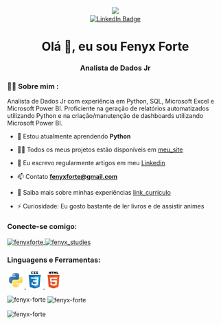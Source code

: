 <div id="header" align="center">
  <img src="https://media.giphy.com/media/M9gbBd9nbDrOTu1Mqx/giphy.gif" width="100"/>
  <div id="badges">
    <a href="https://www.linkedin.com/in/fenyxforte/">
      <img src="https://img.shields.io/badge/LinkedIn-blue?style=for-the-badge&logo=linkedin&logoColor=white" alt="LinkedIn Badge"/>
    </a>
  </div>
</div>


<h1 align="center">Olá 👋, eu sou Fenyx Forte</h1>
<h3 align="center">Analista de Dados Jr</h3>


### :man_technologist: Sobre mim :
Analista de Dados Jr com experiência em Python, SQL, Microsoft Excel e Microsoft Power BI. Proficiente na geração de relatórios automatizados utilizando Python e na criação/manutenção de dashboards utilizando Microsoft Power BI.

- 🌱 Estou atualmente aprendendo **Python**

- 👨‍💻 Todos os meus projetos estão disponíveis em [meu_site](link_portfolio)

- 📝 Eu escrevo regularmente artigos em meu [Linkedin](https://linkedin.com/in/fenyxforte/)

- 📫 Contato **fenyxforte@gmail.com**

- 📄 Saiba mais sobre minhas experiências [link_curriculo](link_curriculo)

- ⚡ Curiosidade: Eu gosto bastante de ler livros e de assistir animes

<h3 align="left">Conecte-se comigo:</h3>
<p align="left">
  <a href="https://linkedin.com/in/fenyxforte/" target="blank">
    <img align="center" 
      src="https://raw.githubusercontent.com/rahuldkjain/github-profile-readme-generator/master/src/images/icons/Social/linked-in-alt.svg" 
      alt="fenyxforte" height="30" width="40"
    />
  </a>
  <a href="https://www.hackerrank.com/fenyx_studies" target="blank"><img align="center" 
      src="https://raw.githubusercontent.com/rahuldkjain/github-profile-readme-generator/master/src/images/icons/Social/hackerrank.svg"
      alt="fenyx_studies" height="30" width="40" />
  </a>
</p>

<h3 align="left">Linguagens e Ferramentas:</h3>
<p align="left"> 
    <a href="https://www.python.org" target="_blank" rel="noreferrer"> <img src="https://raw.githubusercontent.com/devicons/devicon/master/icons/python/python-original.svg" alt="python" width="40" height="40"/> 
    </a> 
    <a href="https://www.w3schools.com/css/" target="_blank" rel="noreferrer"> <img src="https://raw.githubusercontent.com/devicons/devicon/master/icons/css3/css3-original-wordmark.svg" alt="css3" width="40" height="40"/> 
    </a>
    <a href="https://www.w3.org/html/" target="_blank" rel="noreferrer"> <img src="https://raw.githubusercontent.com/devicons/devicon/master/icons/html5/html5-original-wordmark.svg" alt="html5" width="40" height="40"/> 
    </a>
</p>

<p>
    <img align="left" src="https://github-readme-stats.vercel.app/api/top-langs?username=fenyx-forte&show_icons=true&locale=en&layout=compact" alt="fenyx-forte" />
</p>

<p>
    &nbsp;<img align="center" src="https://github-readme-stats.vercel.app/api?username=fenyx-forte&show_icons=true&locale=en" alt="fenyx-forte" />
</p>

<p>
    <img align="center" src="https://github-readme-streak-stats.herokuapp.com/?user=fenyx-forte&" alt="fenyx-forte" />
</p>
